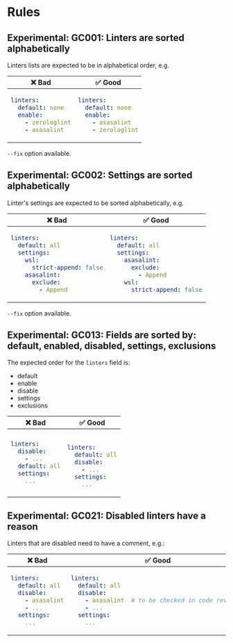 # Rules

## Experimental: GC001: Linters are sorted alphabetically

Linters lists are expected to be in alphabetical order, e.g.

<table>
<thead><tr><th>❌ Bad</th><th>✅ Good</th></tr></thead>
<tbody>
<tr><td>

```yaml
linters:
  default: none
  enable:
    - zerologlint
    - asasalint  
```

</td><td>

```yaml
linters:
  default: none
  enable:
    - asasalint  
    - zerologlint
```

</td></tr>

</tbody>
</table>

`--fix` option available.

## Experimental: GC002: Settings are sorted alphabetically

Linter's settings are expected to be sorted alphabetically, e.g.

<table>
<thead><tr><th>❌ Bad</th><th>✅ Good</th></tr></thead>
<tbody>
<tr><td>

```yaml
linters:
  default: all
  settings:
    wsl:
      strict-append: false
    asasalint:
      exclude:
        - Append
```

</td><td>

```yaml
linters:
  default: all
  settings:
    asasalint:
      exclude:
        - Append
    wsl:
      strict-append: false

```

</td></tr>

</tbody>
</table>

`--fix` option available.

## Experimental: GC013: Fields are sorted by: default, enabled, disabled, settings, exclusions

The expected order for the `linters` field is:

+ default
+ enable
+ disable
+ settings
+ exclusions

<table>
<thead><tr><th>❌ Bad</th><th>✅ Good</th></tr></thead>
<tbody>
<tr><td>

```yaml
linters:
  disable:
    - ...
  default: all
  settings:
    ...
```

</td><td>

```yaml

linters:
  default: all
  disable:
    - ...
  settings:
    ...
```

</td></tr>

</tbody>
</table>

## Experimental: GC021: Disabled linters have a reason

Linters that are disabled need to have a comment, e.g.:

<table>
<thead><tr><th>❌ Bad</th><th>✅ Good</th></tr></thead>
<tbody>
<tr><td>

```yaml
linters:
  default: all
  disable:
    - asasalint
    - ...
  settings:
    ...
```

</td><td>

```yaml
linters:
  default: all
  disable:
    - asasalint  # to be checked in code reviews.
    - ...
  settings:
    ...
```

</td></tr>

</tbody>
</table>
